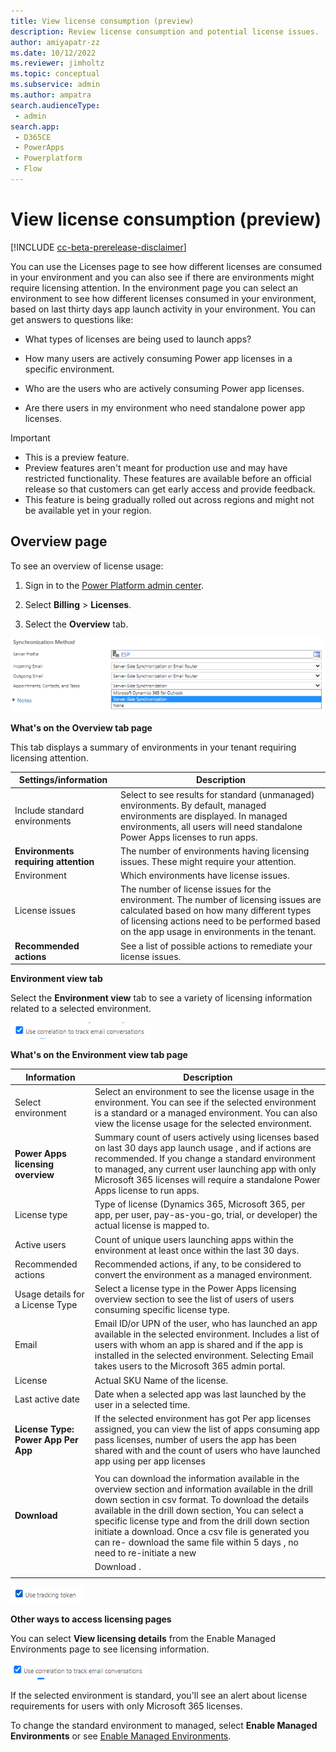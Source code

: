 ```yaml
---
title: View license consumption (preview)
description: Review license consumption and potential license issues. 
author: amiyapatr-zz
ms.date: 10/12/2022
ms.reviewer: jimholtz
ms.topic: conceptual
ms.subservice: admin
ms.author: ampatra
search.audienceType: 
 - admin
search.app:
 - D365CE
 - PowerApps
 - Powerplatform
 - Flow
---
```


# View license consumption (preview)

<!-- fwlink: https://go.microsoft.com/fwlink/?linkid=2206011 -->

[!INCLUDE [cc-beta-prerelease-disclaimer](../includes/cc-beta-prerelease-disclaimer.md)]

You can use the Licenses page to see how different licenses are consumed in your environment and you can also see if there are environments might require licensing attention. In the environment page you can select an environment to see how different licenses consumed in your environment, based on last thirty days app launch activity in your environment. You can get answers to questions like:

-   What types of licenses are being used to launch apps?

-   How many users are actively consuming Power app licenses in a specific environment.

-   Who are the users who are actively consuming Power app licenses.

-   Are there users in my environment who need standalone power app licenses.

> [!IMPORTANT]
> - This is a preview feature.
> - Preview features aren't meant for production use and may have restricted functionality. These features are available before an official release so that customers can get early access and provide feedback.
> - This feature is being gradually rolled out across regions and might not be available yet in your region.

## Overview page

To see an overview of license usage:

1.  Sign in to the [<u>Power Platform admin center</u>](https://admin.powerplatform.microsoft.com/).

2.  Select **Billing** &gt; **Licenses**.

3.  Select the **Overview** tab.

![A screenshot of the Overview tab page ](media/image1.png)

**What's on the Overview tab page**

This tab displays a summary of environments in your tenant requiring licensing attention.

| **Settings/information**             | **Description**                                                                                                                                                                                                                   |
|--------------------------------------|-----------------------------------------------------------------------------------------------------------------------------------------------------------------------------------------------------------------------------------|
| Include standard environments        | Select to see results for standard (unmanaged) environments. By default, managed environments are displayed. In managed environments, all users will need standalone Power Apps licenses to run apps.                             |
| **Environments requiring attention** | The number of environments having licensing issues. These might require your attention.                                                                                                                                           |
| Environment                          | Which environments have license issues.                                                                                                                                                                                           |
| License issues                       | The number of license issues for the environment. The number of licensing issues are calculated based on how many different types of licensing actions need to be performed based on the app usage in environments in the tenant. |
| **Recommended actions**              | See a list of possible actions to remediate your license issues.                                                                                                                                                                  |

**Environment view tab**

Select the **Environment view** tab to see a variety of licensing information related to a selected environment.

![](media/image2.png)

**What's on the Environment view tab page**

| **Information**                     | **Description**                                                                                                                                                                                                                                                                                                                                                                                             |
|-------------------------------------|-------------------------------------------------------------------------------------------------------------------------------------------------------------------------------------------------------------------------------------------------------------------------------------------------------------------------------------------------------------------------------------------------------------|
| Select environment                  | Select an environment to see the license usage in the environment. You can see if the selected environment is a standard or a managed environment. You can also view the license usage for the selected environment.                                                                                                                                                                                        |
| **Power Apps licensing overview**   | Summary count of users actively using licenses based on last 30 days app launch usage , and if actions are recommended. If you change a standard environment to managed, any current user launching app with only Microsoft 365 licenses will require a standalone Power Apps license to run apps.                                                                                                          |
| License type                        | Type of license (Dynamics 365, Microsoft 365, per app, per user, pay-as-you-go, trial, or developer) the actual license is mapped to.                                                                                                                                                                                                                                                                       |
| Active users                        | Count of unique users launching apps within the environment at least once within the last 30 days.                                                                                                                                                                                                                                                                                                          |
| Recommended actions                 | Recommended actions, if any, to be considered to convert the environment as a managed environment.                                                                                                                                                                                                                                                                                                          |
| Usage details for a License Type    | Select a license type in the Power Apps licensing overview section to see the list of users of users consuming specific license type.                                                                                                                                                                                                                                                                       |
| Email                               | Email ID/or UPN of the user, who has launched an app available in the selected environment. Includes a list of users with whom an app is shared and if the app is installed in the selected environment. Selecting Email takes users to the Microsoft 365 admin portal.                                                                                                                                     |
| License                             | Actual SKU Name of the license.                                                                                                                                                                                                                                                                                                                                                                             |
| Last active date                    | Date when a selected app was last launched by the user in a selected time.                                                                                                                                                                                                                                                                                                                                  |
| **License Type: Power App Per App** | If the selected environment has got Per app licenses assigned, you can view the list of apps consuming app pass licenses, number of users the app has been shared with and the count of users who have launched app using per app licenses                                                                                                                                                                  |
|                                     |                                                                                                                                                                                                                                                                                                                                                                                                             |
| **Download**                        | You can download the information available in the overview section and information available in the drill down section in csv format. To download the details available in the drill down section, You can select a specific license type and from the drill down section initiate a download. Once a csv file is generated you can re- download the same file within 5 days , no need to re-initiate a new |
|                                     | Download .                                                                                                                                                                                                                                                                                                                                                                                                  |
|                                     |                                                                                                                                                                                                                                                                                                                                                                                                             |

![Table Description automatically generated](media/image3.png)

**Other ways to access licensing pages**

You can select **View licensing details** from the Enable Managed Environments page to see licensing information.

![Screenshot showing the View licensing details option on the Enable Managed Environments page ](media/image4.png)

If the selected environment is standard, you'll see an alert about license requirements for users with only Microsoft 365 licenses.

To change the standard environment to managed, select **Enable Managed Environments** or see [<u>Enable Managed Environments</u>](https://learn.microsoft.com/en-us/power-platform/admin/managed-environment-enable).

